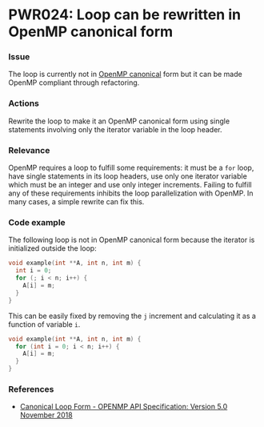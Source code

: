 # PWR024: Loop can be rewritten in OpenMP canonical form

### Issue

The loop is currently not in
[OpenMP canonical](/Glossary/OpenMP-canonical-form.md) form but it can be made
OpenMP compliant through refactoring.

### Actions

Rewrite the loop to make it an OpenMP canonical form using single statements
involving only the iterator variable in the loop header.

### Relevance

OpenMP requires a loop to fulfill some requirements: it must be a `for` loop,
have single statements in its loop headers, use only one iterator variable which
must be an integer and use only integer increments. Failing to fulfill any of
these requirements inhibits the loop parallelization with OpenMP. In many cases,
a simple rewrite can fix this.

### Code example

The following loop is not in OpenMP canonical form because the iterator is
initialized outside the loop:

```c
void example(int **A, int n, int m) {
  int i = 0;
  for (; i < n; i++) {
    A[i] = m;
  }
}
```

This can be easily fixed by removing the `j` increment and calculating it as a
function of variable `i`.

```c
void example(int **A, int n, int m) {
  for (int i = 0; i < n; i++) {
    A[i] = m;
  }
}
```

### References

* [Canonical Loop Form - OPENMP API Specification: Version 5.0 November 2018](https://www.openmp.org/spec-html/5.0/openmpsu40.html)
